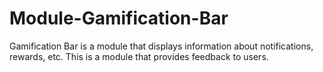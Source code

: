 Module-Gamification-Bar
=======================

Gamification Bar is a module that displays information about notifications, rewards, etc. This is a module that provides feedback to users.
